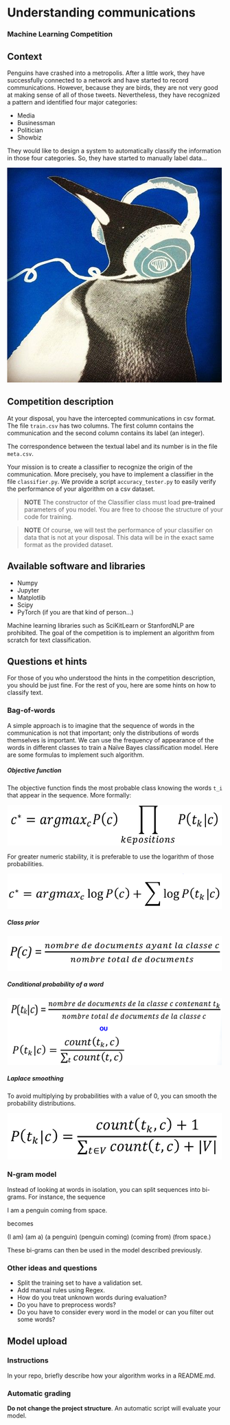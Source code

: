 # Understanding communications

### Machine Learning Competition


## Context

Penguins have crashed into a metropolis. After a little work, they have
successfully connected to a network and have started to record communications.
However, because they are birds, they are not very good at making sense of all
of those tweets. Nevertheless, they have recognized a pattern and identified
four major categories:

- Media
- Businessman
- Politician
- Showbiz


They would like to design a system to automatically classify the information in
those four categories. So, they have started to manually label data...


![pingouin](./img/pingouin.jpg)


## Competition description

At your disposal, you have the intercepted communications in csv format. The file
`train.csv` has two columns. The first column contains the communication and the
second column contains its label (an integer).


The correspondence between the textual label and its number is in the file `meta.csv`.


Your mission is to create a classifier to recognize the origin of the
communication. More precisely, you have to implement a classifier in the file
`classifier.py`. We provide a script `accuracy_tester.py` to easily verify the
performance of your algorithm on a csv dataset.


> **NOTE** The constructor of the Classifier class must load **pre-trained**
> parameters of you model. You are free to choose the structure of your code for training.


> **NOTE** Of course, we will test the performance of your classifier on data
> that is not at your disposal. This data will be in the exact same format as
> the provided dataset.

## Available software and libraries

- Numpy
- Jupyter
- Matplotlib
- Scipy
- PyTorch (if you are that kind of person...)


Machine learning libraries such as SciKitLearn or StanfordNLP are prohibited.
The goal of the competition is to implement an algorithm from scratch for text classification.


##  Questions et hints
For those of you who understood the hints in the competition description, you
should be just fine. For the rest of you, here are some hints on how to classify text.


### Bag-of-words
A simple approach is to imagine that the sequence of words in the communication is
not that important; only the distributions of words themselves is important. We
can use the frequency of appearance of the words in different classes to train a
Naïve Bayes classification model. Here are some formulas to implement such algorithm.


##### Objective function
The objective function finds the most probable class knowing
the words `t_i` that appear in the sequence. More formally:

![argmax](./img/argmax.png)

For greater numeric stability, it is preferable to use the logarithm of those probabilities.

![argmax log](./img/argmax_log.png)


##### Class prior

![prior](./img/prior.png)


##### Conditional probability of a word

![word prob](./img/word_prob.png)


##### Laplace smoothing

To avoid multiplying by probabilities with a value of 0, you can smooth the probability distributions.

![laplace](./img/laplace.png)


### N-gram model
Instead of looking at words in isolation, you can split sequences into bi-grams.
For instance, the sequence


I am a penguin coming from space.


becomes


(I am) (am a) (a penguin) (penguin coming) (coming from) (from space.)


These bi-grams can then be used in the model described previously.


### Other ideas and questions

- Split the training set to have a validation set.
- Add manual rules using Regex.
- How do you treat unknown words during evaluation?
- Do you have to preprocess words?
- Do you have to consider every word in the model or can you filter out some words?


## Model upload

### Instructions
In your repo, briefly describe how your algorithm works in a README.md.

### Automatic grading
**Do not change the project structure**. An automatic script will evaluate your model.
